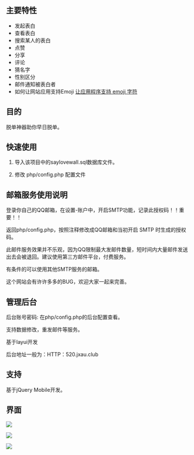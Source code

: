 ## 主要特性
- 发起表白
- 查看表白
- 搜索某人的表白
- 点赞
- 分享
- 评论
- 猜名字
- 性别区分
- 邮件通知被表白者
- 如何让网站应用支持Emoji 
[让应用程序支持 emoji 字符](https://www.liaoxuefeng.com/article/00145803336427519ae82a6c5b5474682c0c4ba5b47fb33000)
## 目的
脱单神器助你早日脱单。

## 快速使用
1. 导入该项目中的saylovewall.sql数据库文件。

2. 修改 php/config.php 配置文件

## 邮箱服务使用说明

  登录你自己的QQ邮箱，在设置-账户中，开启SMTP功能，记录此授权码！！重要！！

  返回php/config.php，按照注释修改成QQ邮箱和当初开启 SMTP 时生成的授权码。

  此邮件服务效果并不乐观，因为QQ限制最大发邮件数量，短时间内大量邮件发送出去会被退回。建议使用第三方邮件平台，付费服务。

有条件的可以使用其他SMTP服务的邮箱。

这个网站会有许许多多的BUG，欢迎大家一起来完善。

## 管理后台

后台账号密码: 在php/config.php的后台配置查看。

支持数据修改，重发邮件等服务。

基于layui开发  
  
后台地址一般为：HTTP：520.jxau.club  

## 支持
基于jQuery Mobile开发。

## 界面

![](https://pingxonline.com/wp-content/uploads/2017/08/1.png)

![](https://pingxonline.com/wp-content/uploads/2017/08/2.png)

![](https://pingxonline.com/wp-content/uploads/2017/08/3.png)
